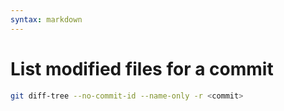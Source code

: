 ```yaml
---
syntax: markdown
---
```


# List modified files for a commit
```sh
git diff-tree --no-commit-id --name-only -r <commit>
```
